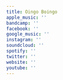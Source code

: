 ```yaml
---
title: Oingo Boingo
apple_music: ''
bandcamp: ''
facebook: ''
google_music: ''
instagram: ''
soundcloud: ''
spotify: ''
twitter: ''
website: ''
youtube: ''
---
```

